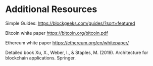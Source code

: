 # Additional Resources

Simple Guides:
https://blockgeeks.com/guides/?sort=featured

Bitcoin white paper
https://bitcoin.org/bitcoin.pdf

Ethereum white paper
https://ethereum.org/en/whitepaper/

Detailed book
Xu, X., Weber, I., & Staples, M. (2019). Architecture for blockchain applications. Springer.
